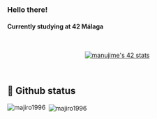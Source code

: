 ### Hello there!

#### Currently studying at 42 Málaga
<br>
<p align="center">
<a href="https://github.com/JaeSeoKim/badge42"><img src="https://badge42.vercel.app/api/v2/cliliqisb004908kyi7j0gzsk/stats?cursusId=21&coalitionId=276" alt="manujime's 42 stats" /></a>
</p>
<br>

## :pushpin: Github status
<p><img align="left" src="https://github-readme-stats.vercel.app/api/top-langs?username=majiro1996&show_icons=true&locale=en&layout=compact" alt="majiro1996" /></p>

<p>&nbsp;<img align="center" src="https://github-readme-stats.vercel.app/api?username=majiro1996&show_icons=true&locale=en" alt="majiro1996" /></p>

<!--
this is a ✨ _special_ ✨ repository because its `README.md` (this file) appears on your GitHub profile.

Here are some ideas to get you started:

- 🔭 I’m currently studying Software Developer in **<a href="https://www.42malaga.com/"> 42 Malaga</a>**
- 🌱 I’m currently learning ...
- 👯 I’m looking to collaborate on ...
- 🤔 I’m looking for help with ...
- 💬 Ask me about ...
- 📫 How to reach me: ...
- 😄 Pronouns: ...
- ⚡ Fun fact: ...
-->
